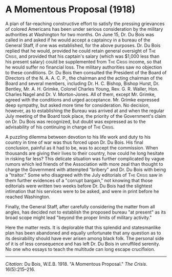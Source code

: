 <!--
title:   A Momentous Proposal
author:  Du Bois, W.E.B.
journal: The Crisis
year:    1918
volume:  16
issue:   5
pages:   215-216
-->
# A Momentous Proposal (1918)

A plan of far-reaching constructive effort to satisfy the pressing grievances of colored Americans has been under serious consideration by the military authorities at Washington for two months. On June 15, Dr. Du Bois was called in and asked if he would accept a captaincy in a bureau of the General Staff, if one was established, for the above purposes. Dr. Du Bois replied that he would, provided he could retain general oversight of <span style="font-variant:small-caps;">The Crisis</span>, and provided that his captain's salary (which was $1,000 less than his present salary) could be supplemented from <span style="font-variant:small-caps;">The Crisis</span> income, so that he would suffer no financial loss. The military authorities saw no objection to these conditions. Dr. Du Bois then consulted the President of the Board of Directors of the N. A. A. C. P., the chairman and the acting chairman of the Board and several members, including Dr. H. C. Bishop, Bishop Hurst, Dr. Bentley, Mr. A. H. Grimke, Colonel Charles Young, Rev. G. R. Waller, Hon. Charles Nagel and Dr. V. Morton-Jones. All of them, except Mr. Grimke, agreed with the conditions and urged acceptance. Mr. Grimke expressed deep sympathy, but asked more time for consideration. No decision, however, as to establishing the Bureau was arrived at and when the regular July meeting of the Board took place, the priority of the  Government's claim on Dr. Du Bois was recognized, but doubt was expressed as to the advisability of his continuing in charge of <span style="font-variant:small-caps;">The Crisis</span>.

A puzzling dilemma between devotion to his life work and duty to his country in time of war was thus forced upon Dr. Du Bois. His final conclusion, painful as it had to be, was to accept the commission. When thousands are giving their lives to their country, how could he long hesitate in risking far less? This delicate situation was further complicated by vague rumors which led friends of the Association with more zeal than thought to charge the Government with attempted "bribery" and Dr. Du Bois with being a "traitor." Some who disagreed with the July editorials of <span style="font-variant:small-caps;">The Crisis</span> saw in them further evidences of a "corrupt bargain," not knowing that those editorials were written two weeks before Dr. Du Bois had the slightest intimation that his services were to be asked, and were in print before he reached Washington.

Finally, the General Staff, after carefully considering the matter from all angles, has decided not to establish the proposed bureau "at present" as its broad scope might lead "beyond the proper limits of military activity."

Here the matter rests. It is deplorable that this splendid and statesmanlike plan has been abandoned and equally unfortunate that any question as to its desirability should have ever arisen among black folk. The personal side of it is of less consequence and has left Dr. Du Bois in unruffiled serenity. No one who essays to teach the multitude can long escape crucifixion.

______________
*Citation:* Du Bois, W.E.B. 1918. "A Momentous Proposal." *The Crisis*. 16(5):215&ndash;216.